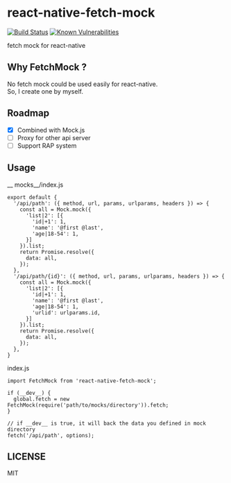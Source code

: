 # react-native-fetch-mock
[![Build Status](https://travis-ci.org/WhatAKitty/react-native-fetch-mock.svg?branch=master)](https://travis-ci.org/WhatAKitty/react-native-fetch-mock)
[![Known Vulnerabilities](https://snyk.io/test/npm/react-native-fetch-mock/badge.svg)](https://snyk.io/test/npm/react-native-fetch-mock)

fetch mock for react-native

## Why FetchMock ?
No fetch mock could be used easily for react-native.  
So, I create one by myself.

## Roadmap
- [x] Combined with Mock.js
- [ ] Proxy for other api server
- [ ] Support RAP system

## Usage

__ mocks__/index.js
```
export default {
  '/api/path': ({ method, url, params, urlparams, headers }) => {
    const all = Mock.mock({
      'list|2': [{
        'id|+1': 1,
        'name': '@first @last',
        'age|18-54': 1,
      }]
    }).list;
    return Promise.resolve({
      data: all,
    });
  },
  '/api/path/{id}': ({ method, url, params, urlparams, headers }) => {
    const all = Mock.mock({
      'list|2': [{
        'id|+1': 1,
        'name': '@first @last',
        'age|18-54': 1,
        'urlid': urlparams.id,
      }]
    }).list;
    return Promise.resolve({
      data: all,
    });
  },
}
```
index.js
```
import FetchMock from 'react-native-fetch-mock';

if (__dev__) {
  global.fetch = new FetchMock(require('path/to/mocks/directory')).fetch;
}

// if __dev__ is true, it will back the data you defined in mock directory
fetch('/api/path', options);
```
## LICENSE

MIT
